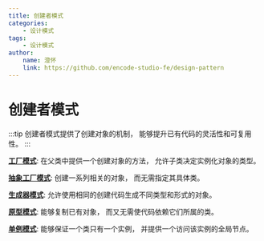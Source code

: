 ```yaml
---
title: 创建者模式
categories:
    - 设计模式
tags:
    - 设计模式
author:
    name: 澄怀
    link: https://github.com/encode-studio-fe/design-pattern
---
```


# 创建者模式

:::tip
创建者模式提供了创建对象的机制， 能够提升已有代码的灵活性和可复用性。
:::

[**工厂模式**](./factory.md): 在父类中提供一个创建对象的方法， 允许子类决定实例化对象的类型。

[**抽象工厂模式**](./abstract_factory.md): 创建一系列相关的对象， 而无需指定其具体类。

[**生成器模式**](./builder.md): 允许使用相同的创建代码生成不同类型和形式的对象。

[**原型模式**](./prototype.md): 能够复制已有对象， 而又无需使代码依赖它们所属的类。

[**单例模式**](./singleton.md): 能够保证一个类只有一个实例， 并提供一个访问该实例的全局节点。
